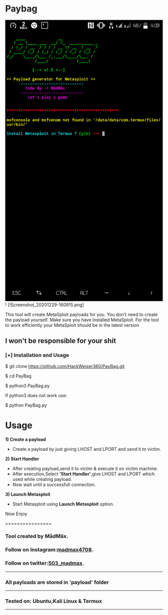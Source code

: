 # Paybag
![PayBag](Screenshot_20201229-160915.PNG)
! [!Screenshot_20201229-160915.png]

This tool will create MetaSploit payloads for you. You don't need to create the payload yourself. Make sure you have installed MetaSploit. For the tool to work efficiently your MetaSploit should be in the latest version

## I won't be responsible for your shit



### [+] Installation and Usage
$ git clone
https://github.com/HackWeiser360/PayBag.git

$ cd PayBag

$ python3 PayBag.py 

If python3 does not work use:

$ python PayBag.py



# Usage
**1) Create a payload**
- Create a payload by just giving LHOST and LPORT and send it to victim.

**2) Start Handler**
- After creating payload,send it to victim & execute it on victim machine.
- After execution,Select **'Start Handler'**,give LHOST and LPORT which used while creating payload.
- Now wait until a successfull connection.

**3) Launch Metasploit**
- Start Metasploit using **Launch Metasploit** option.

Now Enjoy

================
### Tool created by MådMâx.
### Follow on Instagram:[madmax4708](https://www.instagram.com/madmax4708/).
### Follow on twitter:[503_madmax](https://twitter.com/503_madmax).
-----------------------------------------------------------------------------------------------------

### All payloads are stored in 'payload' folder

-----------------------------------------------------------------------------------------------------

### Tested on: Ubuntu,Kali Linux & Termux

-----------------------------------------------------------------------------------------------------

